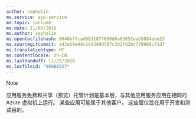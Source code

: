 ```yaml
---
author: cephalin
ms.service: app-service
ms.topic: include
ms.date: 11/03/2016
ms.author: cephalin
ms.openlocfilehash: 0046b7fcad663187f660d6a65652eab5884eee23
ms.sourcegitcommit: a43a59e44c14d349d597c3d2fd2bc779989c71d7
ms.translationtype: HT
ms.contentlocale: zh-CN
ms.lasthandoff: 11/25/2020
ms.locfileid: "95986527"
---
```

> [!NOTE]
> 应用服务免费和共享（预览）托管计划是基本层，与其他应用服务应用在相同的 Azure 虚拟机上运行。 某些应用可能属于其他客户。 这些层仅旨在用于开发和测试目的。
>
